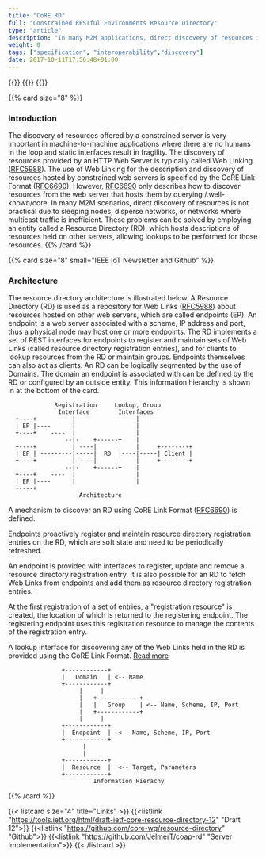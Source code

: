```yaml
---
title: "CoRE RD"
full: "Constrained RESTful Environments Resource Directory"
type: "article"
description: "In many M2M applications, direct discovery of resources is not practical due to sleeping nodes, disperse networks, or networks where multicast traffic is inefficient.  These problems can be solved by employing an entity called a Resource Directory (RD), which hosts descriptions of resources held on other servers, allowing lookups to be performed for those resources."
weight: 0
tags: ["specification", "interoperability","discovery"]
date: 2017-10-11T17:56:48+01:00
---
```


{{<card size="4" small="IETF.org Draft" style="info">}}
{{<description>}}
{{</card>}}

{{% card size="8" %}}
### Introduction
The discovery of resources offered by a constrained server is very important in machine-to-machine applications where there are no humans in the loop and static interfaces result in fragility. The discovery of resources provided by an HTTP Web Server is typically called Web Linking ([RFC5988](https://tools.ietf.org/html/rfc5988)). The use of Web Linking for the description and discovery of resources hosted by constrained web servers is specified by the CoRE Link Format ([RFC6690](https://tools.ietf.org/html/rfc6690)). However, [RFC6690](https://tools.ietf.org/html/rfc6690) only describes how to discover resources from the web server that hosts them by querying /.well-known/core. In many M2M scenarios, direct discovery of resources is not practical due to sleeping nodes, disperse networks, or networks where multicast traffic is inefficient. These problems can be solved by employing an entity called a Resource Directory (RD), which hosts descriptions of resources held on other servers, allowing lookups to be performed for those resources.
{{% /card %}}

{{% card size="8" small="IEEE IoT Newsletter and Github" %}}
### Architecture
The resource directory architecture is illustrated below. A Resource Directory (RD) is used as a repository for Web Links ([RFC5988](https://tools.ietf.org/html/rfc5988)) about resources hosted on other web servers, which are called endpoints (EP). An endpoint is a web server associated with a scheme, IP address and port, thus a physical node may host one or more endpoints. The RD implements a set of REST interfaces for endpoints to register and maintain sets of Web Links (called resource directory registration entries), and for clients to lookup resources from the RD or maintain groups. Endpoints themselves can also act as clients. An RD can be logically segmented by the use of Domains. The domain an endpoint is associated with can be defined by the RD or configured by an outside entity. This information hierarchy is shown in at the bottom of the card.

~~~~
             Registration     Lookup, Group
              Interface        Interfaces
  +----+          |                 |
  | EP |----      |                 |
  +----+    ----  |                 |
                --|-    +------+    |
  +----+          | ----|      |    |     +--------+
  | EP | ---------|-----|  RD  |----|-----| Client |
  +----+          | ----|      |    |     +--------+
                --|-    +------+    |
  +----+    ----  |                 |
  | EP |----      |                 |
  +----+
                    Architecture
~~~~

A mechanism to discover an RD using CoRE Link Format ([RFC6690](https://tools.ietf.org/html/rfc6690)) is defined.

Endpoints proactively register and maintain resource directory registration entries on the RD, which are soft state and need to be periodically refreshed.

An endpoint is provided with interfaces to register, update and remove a resource directory registration entry. It is also possible for an RD to fetch Web Links from endpoints and add them as resource directory registration entries.

At the first registration of a set of entries, a "registration resource" is created, the location of which is returned to the registering endpoint. The registering endpoint uses this registration resource to manage the contents of the registration entry.

A lookup interface for discovering any of the Web Links held in the RD is provided using the CoRE Link Format. [Read more](https://tools.ietf.org/html/draft-ietf-core-resource-directory-12)

~~~~
               +------------+
               |   Domain   | <-- Name
               +------------+
                    |     |
                    |   +------------+
                    |   |   Group    | <-- Name, Scheme, IP, Port
                    |   +------------+
                    |     |
               +------------+
               |  Endpoint  |  <-- Name, Scheme, IP, Port
               +------------+
                     |
                     |
               +------------+
               |  Resource  |  <-- Target, Parameters
               +------------+
                        Information Hierachy
~~~~

{{% /card %}}

{{< listcard size="4" title="Links" >}}
    {{<listlink "https://tools.ietf.org/html/draft-ietf-core-resource-directory-12" "Draft 12">}}
    {{<listlink "https://github.com/core-wg/resource-directory" "Github">}}
    {{<listlink "https://github.com/JelmerT/coap-rd" "Server Implementation">}}
{{< /listcard >}}